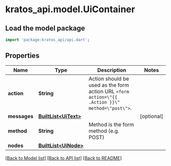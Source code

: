 # kratos_api.model.UiContainer

## Load the model package
```dart
import 'package:kratos_api/api.dart';
```

## Properties
Name | Type | Description | Notes
------------ | ------------- | ------------- | -------------
**action** | **String** | Action should be used as the form action URL `<form action=\"{{ .Action }}\" method=\"post\">`. | 
**messages** | [**BuiltList&lt;UiText&gt;**](UiText.md) |  | [optional] 
**method** | **String** | Method is the form method (e.g. POST) | 
**nodes** | [**BuiltList&lt;UiNode&gt;**](UiNode.md) |  | 

[[Back to Model list]](../README.md#documentation-for-models) [[Back to API list]](../README.md#documentation-for-api-endpoints) [[Back to README]](../README.md)


